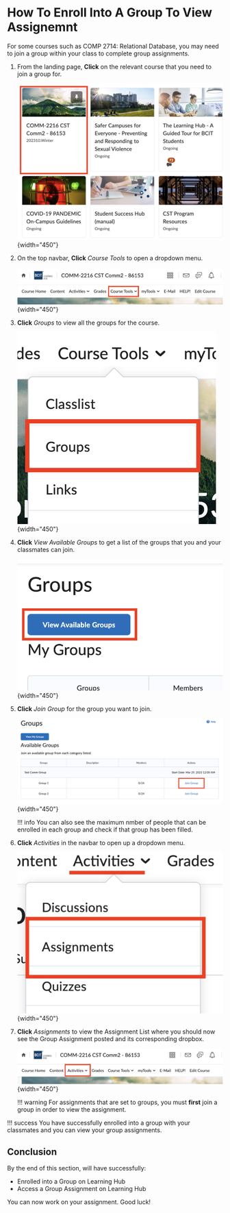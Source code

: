 # How To Enroll Into A Group To View Assignemnt

For some courses such as COMP 2714: Relational Database, you may need to join a group within your class to complete group assignments.

1. From the landing page, **Click** on the relevant course that you need to join a group for.

   ![Selecing a course from the landing page](photos/enroll-group/course-select.png){width="450"}

2. On the top navbar, **Click** _Course Tools_ to open a dropdown menu.

   ![Selecting Course tools in the navbar](photos/enroll-group/navbar.png){width="450"}

3. **Click** _Groups_ to view all the groups for the course.

   ![Click Groups in the Dropdown menu](photos/enroll-group/course-dropdown.png){width="450"}

4. **Click** _View Available Groups_ to get a list of the groups that you and your classmates can join.

   ![Click the View Available Groups button](photos/enroll-group/view-avail.png){width="450"}

5. **Click** _Join Group_ for the group you want to join.

   ![Click the Join Group button](photos/enroll-group/join-group.png){width="450"}

   !!! info
   You can also see the maximum nmber of people that can be enrolled in each group and check if that group has been filled.

6. **Click** _Activities_ in the navbar to open up a dropdown menu.

   ![Click Activiites in the navbar](photos/enroll-group/activities-dropdown.png){width="450"}

7. **Click** _Assignments_ to view the Assignment List where you should now see the Group Assignment posted and its corresponding dropbox.

   ![Click Assignments in the dropdown menu](photos/discussion/navbar.png){width="450"}

   !!! warning
   For assignments that are set to groups, you must **first** join a group in order to view the assignment.

!!! success
You have successfully enrolled into a group with your classmates and you can view your group assignments.

## Conclusion

By the end of this section, will have successfully:

- Enrolled into a Group on Learning Hub
- Access a Group Assignment on Learning Hub

You can now work on your assignment. Good luck!
